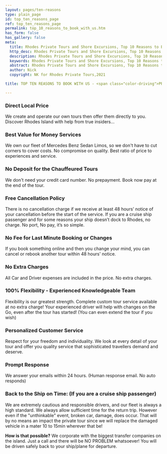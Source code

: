 ```yaml
---
layout: pages/ten-reasons
type: plain_page
id: top_ten_reasons_page
ref: top_ten_reasons_page
permalink: top_10_reasons_to_book_with_us.htm
has_form: false
has_gallery: false
meta:
  title: Rhodes Private Tours and Shore Excursions, Top 10 Reasons to Book with Us
  http_desc: Rhodes Private Tours and Shore Excursions, Top 10 Reasons to Book with Us
  description: Rhodes Private Tours and Shore Excursions, Top 10 Reasons to Book with Us
  keywords: Rhodes Private Tours and Shore Excursions, Top 10 Reasons to Book with Us
  abstract: Rhodes Private Tours and Shore Excursions, Top 10 Reasons to Book with Us
  author: Nick
  copyright: NK for Rhodes Private Tours,2021

title: TOP TEN REASONS TO BOOK WITH US - <span class="color-driving">PRIVATE CHAUFFEURED TOURS</span>

---
```

### Direct Local Price

We create and operate our own tours then offer them directly to you. Discover Rhodes Island with help from true insiders...

### Best Value for Money Services

We own our fleet of Mercedes Benz Sedan Limos, so we don't have to cut corners to cover costs. No compromise on quality. Best ratio of price to experiences and service.

### No Deposit for the Chauffeured Tours

We don't need your credit card number. No prepayment. Book now pay at the end of the tour.

### Free Cancellation Policy

There is no cancellation charge if we receive at least 48 hours’ notice of your cancellation before the start of the service. If you are a cruise ship passenger and for some reasons your ship doesn’t dock to Rhodes, no charge. No port, No pay, it’s so simple.

### No Fee for Last Minute Booking or Changes

If you book something online and then you change your mind, you can cancel or rebook another tour within 48 hours' notice.

### No Extra Charges

All Car and Driver expenses are included in the price. No extra charges.

### 100% Flexibility - Experienced Knowledgeable Team

Flexibility is our greatest strength. Complete custom tour service available at no extra charge! Your experienced driver will help with changes on the Go, even after the tour has started! (You can even extend the tour if you wish)

### Personalized Customer Service

Respect for your freedom and individuality. We look at every detail of your tour and offer you quality service that sophisticated travellers demand and deserve.

### Prompt Response

We answer your emails within 24 hours. (Human response email. No auto responds)

### Back to the Ship on Time: (If you are a cruise ship passenger)

We are extremely cautious and responsible drivers, and our fleet is always a high standard. We always allow sufficient time for the return trip. However even if the "unthinkable" event, broken car, damage, does occur. That will by no means an impact the private tour since we will replace the damaged vehicle in a mater 10 to 15min wherever that be!

**How is that possible?** We corporate with the biggest transfer companies on the island. Just a call and there will be NO PROBLEM whatsoever! You will be driven safely back to your ship/plane for departure.